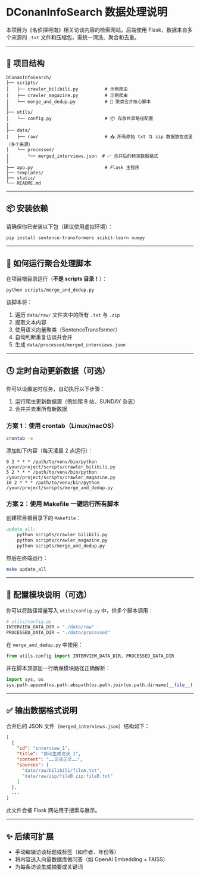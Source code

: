 # DConanInfoSearch 数据处理说明

本项目为《名侦探柯南》相关访谈内容的检索网站，后端使用 Flask，数据来自多个来源的 `.txt` 文件和压缩包，需统一清洗、聚合和去重。

---

## 📁 项目结构

```
DConanInfoSearch/
├── scripts/
│   ├── crawler_bilibili.py          # 示例爬虫
│   ├── crawler_magazine.py          # 示例爬虫
│   └── merge_and_dedup.py           # 🔁 聚类合并核心脚本
│
├── utils/
│   └── config.py                    # 📦 存放目录路径配置
│
├── data/
│   ├── raw/                         # 📥 所有原始 txt 与 zip 数据放在这里（多个来源）
│   └── processed/
│       └── merged_interviews.json  # ✅ 合并后的标准数据格式
│
├── app.py                           # Flask 主程序
├── templates/
├── static/
└── README.md
```

---

## 📦 安装依赖

请确保你已安装以下包（建议使用虚拟环境）：

```bash
pip install sentence-transformers scikit-learn numpy
```

---

## 🚀 如何运行聚合处理脚本

在项目根目录运行（**不是 scripts 目录！**）：

```bash
python scripts/merge_and_dedup.py
```

该脚本将：

1. 遍历 `data/raw/` 文件夹中的所有 `.txt` 与 `.zip`
2. 提取文本内容
3. 使用语义向量聚类（SentenceTransformer）
4. 自动判断重复访谈并合并
5. 生成 `data/processed/merged_interviews.json`

---

## 🕓 定时自动更新数据（可选）

你可以设置定时任务，自动执行以下步骤：

1. 运行爬虫更新数据源（例如爬 B 站、SUNDAY 杂志）
2. 合并并去重所有新数据

### 方案 1：使用 crontab（Linux/macOS）

```bash
crontab -e
```

添加如下内容（每天凌晨 2 点运行）：

```cron
0 2 * * * /path/to/venv/bin/python /your/project/scripts/crawler_bilibili.py
5 2 * * * /path/to/venv/bin/python /your/project/scripts/crawler_magazine.py
10 2 * * * /path/to/venv/bin/python /your/project/scripts/merge_and_dedup.py
```

### 方案 2：使用 Makefile 一键运行所有脚本

创建项目根目录下的 `Makefile`：

```makefile
update_all:
	python scripts/crawler_bilibili.py
	python scripts/crawler_magazine.py
	python scripts/merge_and_dedup.py
```

然后在终端运行：

```bash
make update_all
```

---

## 🧠 配置模块说明（可选）

你可以将路径常量写入 `utils/config.py` 中，供多个脚本调用：

```python
# utils/config.py
INTERVIEW_DATA_DIR = "./data/raw"
PROCESSED_DATA_DIR = "./data/processed"
```

在 `merge_and_dedup.py` 中使用：

```python
from utils.config import INTERVIEW_DATA_DIR, PROCESSED_DATA_DIR
```

并在脚本顶部加一行确保模块路径正确解析：

```python
import sys, os
sys.path.append(os.path.abspath(os.path.join(os.path.dirname(__file__), "..")))
```

---

## ✅ 输出数据格式说明

合并后的 JSON 文件（`merged_interviews.json`）结构如下：

```json
[
  {
    "id": "interview_1",
    "title": "自动生成访谈_1",
    "content": "……访谈正文……",
    "sources": [
      "data/raw/bilibili/fileA.txt",
      "data/raw/zip/fileB.zip:fileB.txt"
    ]
  },
  ...
]
```

此文件会被 Flask 网站用于搜索与展示。

---

## ✨ 后续可扩展

- 手动编辑访谈标题或标签（如作者、年份等）
- 将内容送入向量数据库做问答（如 OpenAI Embedding + FAISS）
- 为每条访谈生成摘要或关键词
